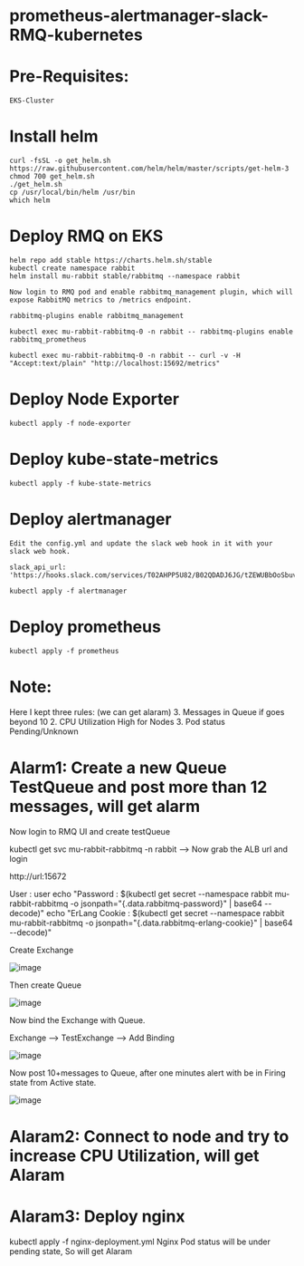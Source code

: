 # prometheus-alertmanager-slack-RMQ-kubernetes

# Pre-Requisites:
    EKS-Cluster
# Install helm 
    curl -fsSL -o get_helm.sh https://raw.githubusercontent.com/helm/helm/master/scripts/get-helm-3
    chmod 700 get_helm.sh
    ./get_helm.sh
    cp /usr/local/bin/helm /usr/bin
    which helm
# Deploy RMQ on EKS
    helm repo add stable https://charts.helm.sh/stable
    kubectl create namespace rabbit
    helm install mu-rabbit stable/rabbitmq --namespace rabbit
    
    Now login to RMQ pod and enable rabbitmq_management plugin, which will expose RabbitMQ metrics to /metrics endpoint.
    
    rabbitmq-plugins enable rabbitmq_management
    
    kubectl exec mu-rabbit-rabbitmq-0 -n rabbit -- rabbitmq-plugins enable rabbitmq_prometheus
    
    kubectl exec mu-rabbit-rabbitmq-0 -n rabbit -- curl -v -H "Accept:text/plain" "http://localhost:15692/metrics"
    
# Deploy Node Exporter 
    kubectl apply -f node-exporter
# Deploy kube-state-metrics
    kubectl apply -f kube-state-metrics
# Deploy alertmanager

    Edit the config.yml and update the slack web hook in it with your slack web hook.
    
    slack_api_url: 'https://hooks.slack.com/services/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'

    kubectl apply -f alertmanager
# Deploy prometheus
    kubectl apply -f prometheus
# Note:
  Here I kept three rules: (we can get alaram)
  3. Messages in Queue if goes beyond 10
  2. CPU Utilization High for Nodes
  3. Pod status Pending/Unknown

# Alarm1: Create a new Queue TestQueue and post more than 12 messages, will get alarm

Now login to RMQ UI and create testQueue

kubectl get svc mu-rabbit-rabbitmq -n rabbit --> Now grab the ALB url and login 

http://url:15672

User : user
echo "Password      : $(kubectl get secret --namespace rabbit mu-rabbit-rabbitmq -o jsonpath="{.data.rabbitmq-password}" | base64 --decode)"
echo "ErLang Cookie : $(kubectl get secret --namespace rabbit mu-rabbit-rabbitmq -o jsonpath="{.data.rabbitmq-erlang-cookie}" | base64 --decode)"

Create Exchange 

![image](https://user-images.githubusercontent.com/74225291/145673483-94ba9293-2484-41ac-a54c-d35f04691830.png)

Then create Queue

![image](https://user-images.githubusercontent.com/74225291/145673641-717dd050-a358-49ff-b555-17b287a23dab.png)

Now bind the Exchange with Queue.

Exchange --> TestExchange --> Add Binding 

![image](https://user-images.githubusercontent.com/74225291/145673712-ff9d27c8-135e-4012-a362-32bb16ed515f.png)

Now post 10+messages to Queue, after one minutes alert with be in Firing state from Active state.

![image](https://user-images.githubusercontent.com/74225291/145672055-71d27167-8319-4ca9-bfce-e99d08148faa.png)

# Alaram2: Connect to node and try to increase CPU Utilization, will get Alaram
# Alaram3: Deploy nginx
  kubectl apply -f nginx-deployment.yml
  Nginx Pod status will be under pending state, So will get Alaram
